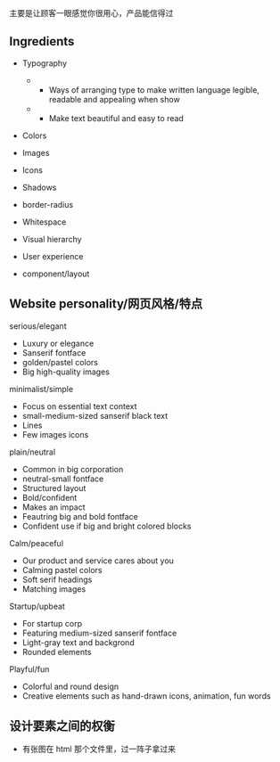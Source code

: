 主要是让顾客一眼感觉你很用心，产品能信得过

## Ingredients

- Typography

  - - Ways of arranging type to make written language legible, readable and appealing when show
  - - Make text beautiful and easy to read

- Colors

- Images

- Icons

- Shadows

- border-radius

- Whitespace

- Visual hierarchy

- User experience

- component/layout

## Website personality/网页风格/特点

serious/elegant

- Luxury or elegance
- Sanserif fontface
- golden/pastel colors
- Big high-quality images

minimalist/simple

- Focus on essential text context
- small-medium-sized sanserif black text
- Lines
- Few images icons

plain/neutral

- Common in big corporation
- neutral-small fontface
- Structured layout
- Bold/confident
- Makes an impact
- Feautring big and bold fontface
- Confident use if big and bright colored blocks

Calm/peaceful

- Our product and service cares about you
- Calming pastel colors
- Soft serif headings
- Matching images

Startup/upbeat

- For startup corp
- Featuring medium-sized sanserif fontface
- Light-gray text and backgrond
- Rounded elements

Playful/fun

- Colorful and round design
- Creative elements such as hand-drawn icons, animation, fun words

## 设计要素之间的权衡

- 有张图在 html 那个文件里，过一阵子拿过来
